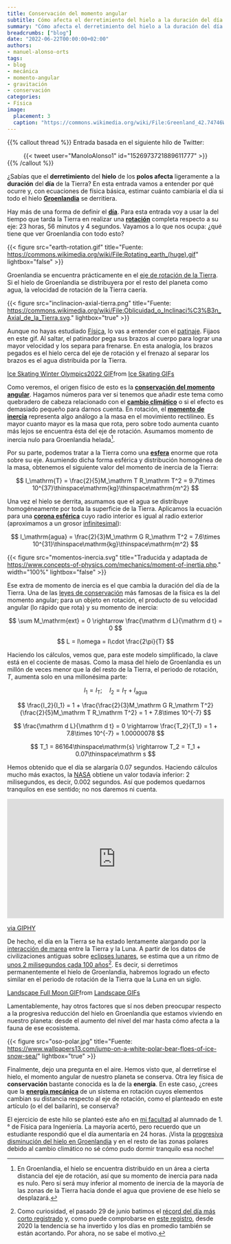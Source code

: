 ```yaml
---
title: Conservación del momento angular
subtitle: Cómo afecta el derretimiento del hielo a la duración del día en la Tierra
summary: "Cómo afecta el derretimiento del hielo a la duración del día en la Tierra."
breadcrumbs: ["blog"]
date: "2022-06-22T00:00:00+02:00"
authors:
- manuel-alonso-orts
tags:
- blog
- mecánica
- momento-angular
- gravitación
- conservación
categories:
- Física
image:
  placement: 3
  caption: "https://commons.wikimedia.org/wiki/File:Greenland_42.74746W_71.57394N.jpg"
---
```


{{% callout thread %}}
Entrada basada en el siguiente hilo de Twitter:
<div align="center">
{{< tweet user="ManoloAlonso1" id="1526973721889611777" >}}
</div>
{{% /callout %}}

¿Sabías que el **derretimiento** del **hielo** de los **polos afecta** ligeramente a la **duración** del **día** de la Tierra? En esta entrada vamos a entender por qué ocurre y, con ecuaciones de física básica, estimar cuánto cambiaría el día si todo el hielo [**Groenlandia**](https://es.wikipedia.org/wiki/Groenlandia) se derritiera.

Hay más de una forma de definir el [**día**](https://es.wikipedia.org/wiki/D%C3%ADa). Para esta entrada voy a usar la del tiempo que tarda la Tierra en realizar una [**rotación**](https://es.wikipedia.org/wiki/Rotación_de_la_Tierra) completa respecto a su eje: 23 horas, 56 minutos y 4 segundos. Vayamos a lo que nos ocupa: ¿qué tiene que ver Groenlandia con todo esto?

{{< figure src="earth-rotation.gif" title="Fuente: https://commons.wikimedia.org/wiki/File:Rotating_earth_(huge).gif" lightbox="false" >}}

Groenlandia se encuentra prácticamente en el [eje de rotación de la Tierra](https://es.wikipedia.org/wiki/Eje_terrestre). Si el hielo de Groenlandia se distribuyera por el resto del planeta como agua, la velocidad de rotación de la Tierra caería.

{{< figure src="inclinacion-axial-tierra.png" title="Fuente: https://commons.wikimedia.org/wiki/File:Oblicuidad_o_Inclinaci%C3%B3n_Axial_de_la_Tierra.svg." lightbox="true" >}}

Aunque no hayas estudiado [Física](https://es.wikipedia.org/wiki/F%C3%ADsica), lo vas a entender con el [patinaje](https://es.wikipedia.org/wiki/Patinaje). Fijaos en este gif. Al saltar, el patinador pega sus brazos al cuerpo para lograr una mayor velocidad y los separa para frenarse. En esta analogía, los brazos pegados es el hielo cerca del eje de rotación y el frenazo al separar los brazos es el agua distribuida por la Tierra.

<div class="tenor-gif-embed" data-postid="24657836" data-share-method="host" data-aspect-ratio="1.77778" data-width="100%"><a href="https://tenor.com/view/ice-skating-winter-olympics2022-pirouette-gracious-air-flip-gif-24657836">Ice Skating Winter Olympics2022 GIF</a>from <a href="https://tenor.com/search/ice+skating-gifs">Ice Skating GIFs</a></div> <script type="text/javascript" async src="https://tenor.com/embed.js"></script>

Como veremos, el origen físico de esto es la [**conservación del momento angular**](https://es.wikipedia.org/wiki/Momento_angular#Conservación_del_momento_angular_clásico). Hagamos números para ver si tenemos que añadir este tema como quebradero de cabeza relacionado con el [**cambio climático**](https://es.wikipedia.org/wiki/Cambio_climático) o si el efecto es demasiado pequeño para darnos cuenta. En rotación, el [**momento de inercia**](https://es.wikipedia.org/wiki/Momento_de_inercia) representa algo análogo a la masa en el movimiento rectilíneo. Es mayor cuanto mayor es la masa que rota, pero sobre todo aumenta cuanto más lejos se encuentra ésta del eje de rotación. Asumamos momento de inercia nulo para Groenlandia helada[^1].

[^1]: En Groenlandia, el hielo se encuentra distribuido en un área a cierta distancia del eje de rotación, así que su momento de inercia para nada es nulo. Pero sí será muy inferior al momento de inercia de la mayoría de las zonas de la Tierra hacia donde el agua que proviene de ese hielo se desplazará.

Por su parte, podemos tratar a la Tierra como una [**esfera**](https://es.wikipedia.org/wiki/Esfera) enorme que rota sobre su eje. Asumiendo dicha forma esférica y distribución homogénea de la masa, obtenemos el siguiente valor del momento de inercia de la Tierra:

$$
I_\mathrm{T} = \frac{2}{5}M_\mathrm T R_\mathrm T^2 = 9.7\times 10^{37}\thinspace\mathrm{kg}\thinspace\mathrm{m^2}
$$

Una vez el hielo se derrita, asumamos que el agua se distribuye homogéneamente por toda la superficie de la Tierra. Aplicamos la ecuación para una [**corona esférica**](https://es.wikipedia.org/wiki/Corona_esférica) cuyo radio interior es igual al radio exterior (aproximamos a un grosor [infinitesimal](https://es.wikipedia.org/wiki/Infinitesimal)):

$$
I_\mathrm{agua} = \frac{2}{3}M_\mathrm G R_\mathrm T^2 = 7.6\times 10^{31}\thinspace\mathrm{kg}\thinspace\mathrm{m^2}
$$

{{< figure src="momentos-inercia.svg" title="Traducida y adaptada de https://www.concepts-of-physics.com/mechanics/moment-of-inertia.php." width="100%" lightbox="false" >}}

Ese extra de momento de inercia es el que cambia la duración del día de la Tierra. Una de las [leyes de conservación](https://es.wikipedia.org/wiki/Leyes_de_conservación_(f%C3%ADsica)) más famosas de la física es la del momento angular; para un objeto en rotación, el producto de su velocidad angular (lo rápido que rota) y su momento de inercia:

$$
\sum M_\mathrm{ext} = 0 \rightarrow \frac{\mathrm d L}{\mathrm d t} = 0
$$

$$
L = I\omega = I\cdot \frac{2\pi}{T}
$$

Haciendo los cálculos, vemos que, para este modelo simplificado, la clave está en el cociente de masas. Como la masa del hielo de Groenlandia es un millón de veces menor que la del resto de la Tierra, el periodo de rotación, *T*, aumenta solo en una millonésima parte:

$$
I_1 = I_\mathrm T;\quad I_2 = I_\mathrm T + I_\mathrm{agua}
$$

$$
\frac{I_2}{I_1} = 1 + \frac{\frac{2}{3}M_\mathrm G R_\mathrm T^2}{\frac{2}{5}M_\mathrm T R_\mathrm T^2} = 1 + 7.8\times 10^{-7}
$$

$$
\frac{\mathrm d L}{\mathrm d t} = 0 \rightarrow \frac{T_2}{T_1} = 1 + 7.8\times 10^{-7} = 1.00000078
$$

$$
T_1 = 86164\thinspace\mathrm{s} \rightarrow T_2 = T_1 + 0.07\thinspace\mathrm s
$$

Hemos obtenido que el día se alargaría 0.07 segundos. Haciendo cálculos mucho más exactos, la [NASA](https://es.wikipedia.org/wiki/NASA) obtiene un valor todavía inferior: 2 milisegundos, es decir, 0.002 segundos. Así que podemos quedarnos tranquilos en ese sentido; no nos daremos ni cuenta.

<div style="width:100%;height:0;padding-bottom:55%;position:relative;"><iframe src="https://giphy.com/embed/EDt1m8p5hqXG8" width="100%" height="100%" style="position:absolute" frameBorder="0" class="giphy-embed" allowFullScreen></iframe></div><p><a href="https://giphy.com/gifs/phew-alan-ritchson-i-can-do-that-EDt1m8p5hqXG8">via GIPHY</a></p>

De hecho, el día en la Tierra se ha estado lentamente alargando por la [interacción de marea](https://es.wikipedia.org/wiki/Fuerza_de_marea) entre la Tierra y la Luna. A partir de los datos de civilizaciones antiguas sobre [eclipses lunares](https://es.wikipedia.org/wiki/Eclipse_lunar), se estima que a un ritmo de [unos 2 milisegundos cada 100 años](https://www.science.org/content/article/ancient-eclipses-show-earth-s-rotation-slowing)[^2]. Es decir, si derretimos permanentemente el hielo de Groenlandia, habremos logrado un efecto similar en el periodo de rotación de la Tierra que la Luna en un siglo.

[^2]: Como curiosidad, el pasado 29 de junio batimos el [récord del día más corto registrado](https://es.noticias.yahoo.com/tierra-gira-rapido-record-dia-corto-registrado-105540358.html) y, como puede comprobarse en [este registro](https://www.timeanddate.com/time/earth-rotation.html), desde 2020 la tendencia se ha invertido y los días en promedio también se están acortando. Por ahora, no se sabe el motivo.  

<div class="tenor-gif-embed" data-postid="14320437" data-share-method="host" data-aspect-ratio="0.884956" data-width="100%"><a href="https://tenor.com/view/landscape-full-moon-nature-goodnight-gif-14320437">Landscape Full Moon GIF</a>from <a href="https://tenor.com/search/landscape-gifs">Landscape GIFs</a></div> <script type="text/javascript" async src="https://tenor.com/embed.js"></script>

Lamentablemente, hay otros factores que sí nos deben preocupar respecto a la progresiva reducción del hielo en Groenlandia que estamos viviendo en nuestro planeta: desde el aumento del nivel del mar hasta cómo afecta a la fauna de ese ecosistema.

{{< figure src="oso-polar.jpg" title="Fuente: https://www.wallpapers13.com/jump-on-a-white-polar-bear-floes-of-ice-snow-sea/" lightbox="true" >}}

Finalmente, dejo una pregunta en el aire. Hemos visto que, al derretirse el hielo, el momento angular de nuestro planeta se conserva. Otra ley física de **conservación** bastante conocida es la de la **energía**. En este caso, ¿crees que la [**energía mecánica**](https://es.wikipedia.org/wiki/Energ%C3%ADa_mecánica) de un sistema en rotación cuyos elementos cambian su distancia respecto al eje de rotación, como el planteado en este artículo (o el del bailarín), se conserva?

El ejercicio de este hilo se planteó este año en [mi facultad](https://fisicas.ucm.es) al alumnado de 1.° de Física para Ingeniería. La mayoría acertó, pero recuerdo que un estudiante respondió que el día aumentaría en 24 horas. ¡Vista la [progresiva disminución del hielo en Groenlandia](https://www.nationalgeographic.com.es/ciencia/perdida-hielo-global-alcanza-nuevo-record_16274) y en el resto de las zonas polares debido al cambio climático no sé cómo pudo dormir tranquilo esa noche!
